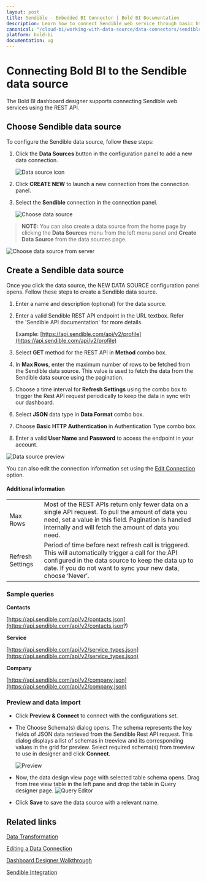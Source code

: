 ```yaml
---
layout: post
title: Sendible - Embedded BI Connector | Bold BI Documentation
description: Learn how to connect Sendible web service through basic http authentication with Bold BI deployed in your server and create data source.
canonical: "/cloud-bi/working-with-data-source/data-connectors/sendible/"
platform: bold-bi
documentation: ug
---
```


# Connecting Bold BI to the Sendible data source
The Bold BI dashboard designer supports connecting Sendible web services using the REST API.

## Choose Sendible data source
To configure the Sendible data source, follow these steps:
1. Click the **Data Sources** button in the configuration panel to add a new data connection.

   ![Data source icon](/static/assets/embedded/working-with-datasource/data-connectors/images/common/DataSourcesIcon.png)

2. Click **CREATE NEW** to launch a new connection from the connection panel.
3. Select the **Sendible** connection in the connection panel.

   ![Choose data source](/static/assets/embedded/working-with-datasource/data-connectors/images/Sendible/ChooseDS.png)

> **NOTE:** You can also create a data source from the home page by clicking the **Data Sources** menu from the left menu panel and **Create Data Source** from the data sources page.

   ![Choose data source from server](/static/assets/embedded/working-with-datasource/data-connectors/images/Sendible/ChooseDS_server.png)

## Create a Sendible data source
Once you click the data source, the NEW DATA SOURCE configuration panel opens. Follow these steps to create a Sendible data source.
1. Enter a name and description (optional) for the data source.
2. Enter a valid Sendible REST API endpoint in the URL textbox. Refer the 'Sendible API documentation' for more details.

    Example: [https://api.sendible.com/api/v2/profile](https://api.sendible.com/api/v2/profile)    

3. Select **GET** method for the REST API in **Method** combo box.
4. In **Max Rows**, enter the maximum number of rows to be fetched from the Sendible data source. This value is used to fetch the data from the Sendible data source using the pagination.
5. Choose a time interval for **Refresh Settings** using the combo box to trigger the Rest API request periodically to keep the data in sync with our dashboard.  
6. Select **JSON** data type in **Data Format** combo box.
7. Choose **Basic HTTP Authentication** in Authentication Type combo box.
8. Enter a valid **User Name** and **Password** to access the endpoint in your account.

![Data source preview](/static/assets/embedded/working-with-datasource/data-connectors/images/Sendible/DataSourcesView.png)

You can also edit the connection information set using the [Edit Connection](/embedded-bi/working-with-data-source/editing-a-data-connection/) option.

#### Additional information
<table width="600">
<tr>
<td>
Max Rows
</td>
<td>
Most of the REST APIs return only fewer data on a single API request. To pull the amount of data you need, set a value in this field.  
Pagination is handled internally and will fetch the amount of data you need.
</td>
</tr>
<tr>
<td>
Refresh Settings
</td>
<td>
Period of time before next refresh call is triggered. This will automatically trigger a call for the API configured in the data source to keep the data up to date. If you do not want to sync your new data, choose ‘Never’.
</td>
</tr>
</table>

### Sample queries

**Contacts**

[https://api.sendible.com/api/v2/contacts.json](https://api.sendible.com/api/v2/contacts.json?)

**Service**

[https://api.sendible.com/api/v2/service_types.json](https://api.sendible.com/api/v2/service_types.json)

**Company**

[https://api.sendible.com/api/v2/company.json](https://api.sendible.com/api/v2/company.json)

### Preview and data import
* Click **Preview & Connect** to connect with the configurations set.
* The Choose Schema(s) dialog opens. The schema represents the key fields of JSON data retrieved from the Sendible Rest API request. This dialog displays a list of schemas in treeview and its corresponding values in the grid for preview. Select required schema(s) from treeview to use in designer and click **Connect**.

   ![Preview](/static/assets/embedded/working-with-datasource/data-connectors/images/common/Preview.png)

*  Now, the data design view page with selected table schema opens. Drag from tree view table in the left pane and drop the table in Query designer page.
   ![Query Editor](/static/assets/embedded/working-with-datasource/data-connectors/images/common/QueryEditor.png)

* Click **Save** to save the data source with a relevant name.

## Related links

[Data Transformation](/embedded-bi/working-with-data-source/transforming-data/joining-table/)

[Editing a Data Connection](/embedded-bi/working-with-data-source/editing-a-data-connection/)   

[Dashboard Designer Walkthrough](/embedded-bi/getting-started/quick-start/)

[Sendible Integration](https://www.boldbi.com/integrations/sendible)